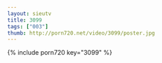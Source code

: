 ```yaml
--- 
layout: sieutv
title: 3099
tags: ["003"]
thumb: http://porn720.net/video/3099/poster.jpg
---
```

{% include porn720 key="3099" %} 
